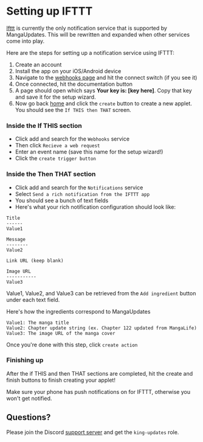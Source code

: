 # Setting up IFTTT

[Ifttt](https://ifttt.com) is currently the only notification service that is supported by MangaUpdates. This will be rewritten and expanded when other services come into play.

Here are the steps for setting up a notification service using IFTTT:

1. Create an account
2. Install the app on your iOS/Android device
3. Navigate to the [webhooks page](https://ifttt.com/maker_webhooks) and hit the connect switch (if you see it)
4. Once connected, hit the documentation button
5. A page should open which says **Your key is: [key here]**. Copy that key and save it for the setup wizard.
6. Now go back [home](https://ifttt.com/home) and click the `create` button to create a new applet. You should see the `If THIS then THAT` screen.

### Inside the If THIS section

-   Click add and search for the `Webhooks` service
-   Then click `Recieve a web request`
-   Enter an event name (save this name for the setup wizard!)
-   Click the `create trigger button`

### Inside the Then THAT section

-   Click add and search for the `Notifications` service
-   Select `Send a rich notification from the IFTTT app`
-   You should see a bunch of text fields
-   Here's what your rich notification configuration should look like:

```
Title
------
Value1

Message
--------
Value2

Link URL (keep blank)

Image URL
-----------
Value3
```

Value1, Value2, and Value3 can be retrieved from the `Add ingredient` button under each text field.

Here's how the ingredients correspond to MangaUpdates

```
Value1: The manga title
Value2: Chapter update string (ex. Chapter 122 updated from MangaLife)
Value3: The image URL of the manga cover
```

Once you're done with this step, click `create action`

### Finishing up

After the if THIS and then THAT sections are completed, hit the create and finish buttons to finish creating your applet!

Make sure your phone has push notifications on for IFTTT, otherwise you won't get notified.

## Questions?

Please join the Discord [support server](https://discord.gg/pswt7by) and get the `king-updates` role.
